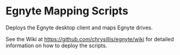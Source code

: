 # Egnyte Mapping Scripts
Deploys the Egnyte desktop client and maps Egnyte drives.

See the Wiki at https://github.com/chrysillis/egnyte/wiki for detailed information on how to deploy the scripts.
